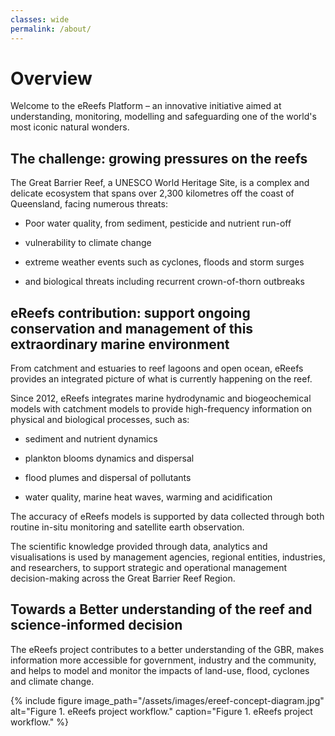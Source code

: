 ```yaml
---
classes: wide
permalink: /about/
---
```


# Overview

Welcome to the eReefs Platform – an innovative initiative aimed at understanding, monitoring, modelling and safeguarding one of the world's most iconic natural wonders.

## The challenge:  growing pressures on the reefs

The Great Barrier Reef, a UNESCO World Heritage Site, is a complex and delicate ecosystem that spans over 2,300 kilometres off the coast of Queensland, facing numerous threats:

- Poor water quality, from sediment, pesticide and nutrient run-off

- vulnerability to climate change

- extreme weather events such as cyclones, floods and storm surges

- and biological threats including recurrent crown-of-thorn outbreaks

## eReefs contribution: support ongoing conservation and management of this extraordinary marine environment

From catchment and estuaries to reef lagoons and open ocean, eReefs provides an integrated picture of what is currently happening on the reef.

Since 2012, eReefs integrates marine hydrodynamic and biogeochemical models with catchment models to provide high-frequency information on physical and biological processes, such as:

- sediment and nutrient dynamics

- plankton blooms dynamics and dispersal

- flood plumes and dispersal of pollutants

- water quality, marine heat waves, warming and acidification

The accuracy of eReefs models is supported by data collected through both routine in-situ monitoring and satellite earth observation.

The scientific knowledge provided through data, analytics and visualisations is used by management agencies, regional entities, industries, and researchers, to support strategic and operational management decision-making across the Great Barrier Reef Region.

## Towards a Better understanding of the reef and science-informed decision

The eReefs project contributes to a better understanding of the GBR, makes information more accessible for government, industry and the community, and helps to model and monitor the impacts of land-use, flood, cyclones and climate change.

{% include figure image_path="/assets/images/ereef-concept-diagram.jpg" alt="Figure 1. eReefs project workflow." caption="Figure 1. eReefs project workflow." %}
